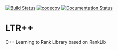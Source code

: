 [![Build Status](https://travis-ci.com/marcosfpr/ltrpp.svg?branch=master)](https://travis-ci.com/marcosfpr/ltrpp)
[![codecov](https://codecov.io/gh/marcosfpr/ltrpp/branch/master/graph/badge.svg?token=NJxMhLPfIY)](https://codecov.io/gh/marcosfpr/ltrpp)
[![Documentation Status](https://readthedocs.org/projects/ltr/badge/?version=latest)](https://ltr.readthedocs.io/en/latest/?badge=latest)

# LTR++

C++ Learning to Rank Library based on RankLib